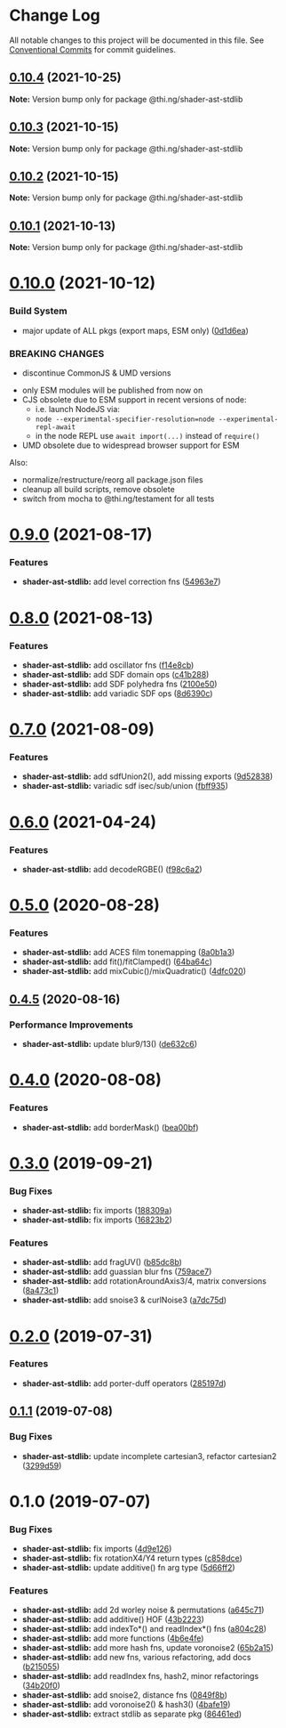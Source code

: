 # Change Log

All notable changes to this project will be documented in this file.
See [Conventional Commits](https://conventionalcommits.org) for commit guidelines.

## [0.10.4](https://github.com/thi-ng/umbrella/compare/@thi.ng/shader-ast-stdlib@0.10.3...@thi.ng/shader-ast-stdlib@0.10.4) (2021-10-25)

**Note:** Version bump only for package @thi.ng/shader-ast-stdlib





## [0.10.3](https://github.com/thi-ng/umbrella/compare/@thi.ng/shader-ast-stdlib@0.10.2...@thi.ng/shader-ast-stdlib@0.10.3) (2021-10-15)

**Note:** Version bump only for package @thi.ng/shader-ast-stdlib





## [0.10.2](https://github.com/thi-ng/umbrella/compare/@thi.ng/shader-ast-stdlib@0.10.1...@thi.ng/shader-ast-stdlib@0.10.2) (2021-10-15)

**Note:** Version bump only for package @thi.ng/shader-ast-stdlib





## [0.10.1](https://github.com/thi-ng/umbrella/compare/@thi.ng/shader-ast-stdlib@0.10.0...@thi.ng/shader-ast-stdlib@0.10.1) (2021-10-13)

**Note:** Version bump only for package @thi.ng/shader-ast-stdlib





# [0.10.0](https://github.com/thi-ng/umbrella/compare/@thi.ng/shader-ast-stdlib@0.9.4...@thi.ng/shader-ast-stdlib@0.10.0) (2021-10-12)


### Build System

* major update of ALL pkgs (export maps, ESM only) ([0d1d6ea](https://github.com/thi-ng/umbrella/commit/0d1d6ea9fab2a645d6c5f2bf2591459b939c09b6))


### BREAKING CHANGES

* discontinue CommonJS & UMD versions

- only ESM modules will be published from now on
- CJS obsolete due to ESM support in recent versions of node:
  - i.e. launch NodeJS via:
  - `node --experimental-specifier-resolution=node --experimental-repl-await`
  - in the node REPL use `await import(...)` instead of `require()`
- UMD obsolete due to widespread browser support for ESM

Also:
- normalize/restructure/reorg all package.json files
- cleanup all build scripts, remove obsolete
- switch from mocha to @thi.ng/testament for all tests






#  [0.9.0](https://github.com/thi-ng/umbrella/compare/@thi.ng/shader-ast-stdlib@0.8.0...@thi.ng/shader-ast-stdlib@0.9.0) (2021-08-17) 

###  Features 

- **shader-ast-stdlib:** add level correction fns ([54963e7](https://github.com/thi-ng/umbrella/commit/54963e7b30f198def2d3b061f47b7dbaa53ae620)) 

#  [0.8.0](https://github.com/thi-ng/umbrella/compare/@thi.ng/shader-ast-stdlib@0.7.0...@thi.ng/shader-ast-stdlib@0.8.0) (2021-08-13) 

###  Features 

- **shader-ast-stdlib:** add oscillator fns ([f14e8cb](https://github.com/thi-ng/umbrella/commit/f14e8cb39b11ce99033b529ab46e7d103036b3e8)) 
- **shader-ast-stdlib:** add SDF domain ops ([c41b288](https://github.com/thi-ng/umbrella/commit/c41b288758b532a10ed625f8a1d8a4e899af53a8)) 
- **shader-ast-stdlib:** add SDF polyhedra fns ([2100e50](https://github.com/thi-ng/umbrella/commit/2100e508828501d3d7d7f7e398da2a8d4b600c6c)) 
- **shader-ast-stdlib:** add variadic SDF ops ([8d6390c](https://github.com/thi-ng/umbrella/commit/8d6390cc7df7d3ee41c8a415956253cdc2bd8e97)) 

#  [0.7.0](https://github.com/thi-ng/umbrella/compare/@thi.ng/shader-ast-stdlib@0.6.7...@thi.ng/shader-ast-stdlib@0.7.0) (2021-08-09) 

###  Features 

- **shader-ast-stdlib:** add sdfUnion2(), add missing exports ([9d52838](https://github.com/thi-ng/umbrella/commit/9d5283848a61d97cd57fab38d792479449a8068d)) 
- **shader-ast-stdlib:** variadic sdf isec/sub/union ([fbff935](https://github.com/thi-ng/umbrella/commit/fbff93515220ac9263e9ad74f9359a78bf2ab24c)) 

#  [0.6.0](https://github.com/thi-ng/umbrella/compare/@thi.ng/shader-ast-stdlib@0.5.26...@thi.ng/shader-ast-stdlib@0.6.0) (2021-04-24) 

###  Features 

- **shader-ast-stdlib:** add decodeRGBE() ([f98c6a2](https://github.com/thi-ng/umbrella/commit/f98c6a26a072f63a2b14def005e81985379f0bff)) 

#  [0.5.0](https://github.com/thi-ng/umbrella/compare/@thi.ng/shader-ast-stdlib@0.4.6...@thi.ng/shader-ast-stdlib@0.5.0) (2020-08-28) 

###  Features 

- **shader-ast-stdlib:** add ACES film tonemapping ([8a0b1a3](https://github.com/thi-ng/umbrella/commit/8a0b1a3ab37181c565acde1ce6399f8e8af7834d)) 
- **shader-ast-stdlib:** add fit()/fitClamped() ([64ba64c](https://github.com/thi-ng/umbrella/commit/64ba64ceef223efdfce85d35ed3053147107b63c)) 
- **shader-ast-stdlib:** add mixCubic()/mixQuadratic() ([4dfc020](https://github.com/thi-ng/umbrella/commit/4dfc020d63f01d376a5f9397b77f344c9f0e7a1e)) 

##  [0.4.5](https://github.com/thi-ng/umbrella/compare/@thi.ng/shader-ast-stdlib@0.4.4...@thi.ng/shader-ast-stdlib@0.4.5) (2020-08-16) 

###  Performance Improvements 

- **shader-ast-stdlib:** update blur9/13() ([de632c6](https://github.com/thi-ng/umbrella/commit/de632c642593d5514b6f74c3202b3a60be7f01cf)) 

#  [0.4.0](https://github.com/thi-ng/umbrella/compare/@thi.ng/shader-ast-stdlib@0.3.33...@thi.ng/shader-ast-stdlib@0.4.0) (2020-08-08) 

###  Features 

- **shader-ast-stdlib:** add borderMask() ([bea00bf](https://github.com/thi-ng/umbrella/commit/bea00bfc465b55f9fbafb35d2a1cc389766ab620)) 

#  [0.3.0](https://github.com/thi-ng/umbrella/compare/@thi.ng/shader-ast-stdlib@0.2.3...@thi.ng/shader-ast-stdlib@0.3.0) (2019-09-21) 

###  Bug Fixes 

- **shader-ast-stdlib:** fix imports ([188309a](https://github.com/thi-ng/umbrella/commit/188309a)) 
- **shader-ast-stdlib:** fix imports ([16823b2](https://github.com/thi-ng/umbrella/commit/16823b2)) 

###  Features 

- **shader-ast-stdlib:** add fragUV() ([b85dc8b](https://github.com/thi-ng/umbrella/commit/b85dc8b)) 
- **shader-ast-stdlib:** add guassian blur fns ([759ace7](https://github.com/thi-ng/umbrella/commit/759ace7)) 
- **shader-ast-stdlib:** add rotationAroundAxis3/4, matrix conversions ([8a473c1](https://github.com/thi-ng/umbrella/commit/8a473c1)) 
- **shader-ast-stdlib:** add snoise3 & curlNoise3 ([a7dc75d](https://github.com/thi-ng/umbrella/commit/a7dc75d)) 

#  [0.2.0](https://github.com/thi-ng/umbrella/compare/@thi.ng/shader-ast-stdlib@0.1.2...@thi.ng/shader-ast-stdlib@0.2.0) (2019-07-31) 

###  Features 

- **shader-ast-stdlib:** add porter-duff operators ([285197d](https://github.com/thi-ng/umbrella/commit/285197d)) 

##  [0.1.1](https://github.com/thi-ng/umbrella/compare/@thi.ng/shader-ast-stdlib@0.1.0...@thi.ng/shader-ast-stdlib@0.1.1) (2019-07-08) 

###  Bug Fixes 

- **shader-ast-stdlib:** update incomplete cartesian3, refactor cartesian2 ([3299d59](https://github.com/thi-ng/umbrella/commit/3299d59)) 

#  0.1.0 (2019-07-07) 

###  Bug Fixes 

- **shader-ast-stdlib:** fix imports ([4d9e126](https://github.com/thi-ng/umbrella/commit/4d9e126)) 
- **shader-ast-stdlib:** fix rotationX4/Y4 return types ([c858dce](https://github.com/thi-ng/umbrella/commit/c858dce)) 
- **shader-ast-stdlib:** update additive() fn arg type ([5d66ff2](https://github.com/thi-ng/umbrella/commit/5d66ff2)) 

###  Features 

- **shader-ast-stdlib:** add 2d worley noise & permutations ([a645c71](https://github.com/thi-ng/umbrella/commit/a645c71)) 
- **shader-ast-stdlib:** add additive() HOF ([43b2223](https://github.com/thi-ng/umbrella/commit/43b2223)) 
- **shader-ast-stdlib:** add indexTo*() and readIndex*() fns ([a804c28](https://github.com/thi-ng/umbrella/commit/a804c28)) 
- **shader-ast-stdlib:** add more functions ([4b6e4fe](https://github.com/thi-ng/umbrella/commit/4b6e4fe)) 
- **shader-ast-stdlib:** add more hash fns, update voronoise2 ([65b2a15](https://github.com/thi-ng/umbrella/commit/65b2a15)) 
- **shader-ast-stdlib:** add new fns, various refactoring, add docs ([b215055](https://github.com/thi-ng/umbrella/commit/b215055)) 
- **shader-ast-stdlib:** add readIndex fns, hash2, minor refactorings ([34b20f0](https://github.com/thi-ng/umbrella/commit/34b20f0)) 
- **shader-ast-stdlib:** add snoise2, distance fns ([0849f8b](https://github.com/thi-ng/umbrella/commit/0849f8b)) 
- **shader-ast-stdlib:** add voronoise2() & hash3() ([4bafe19](https://github.com/thi-ng/umbrella/commit/4bafe19)) 
- **shader-ast-stdlib:** extract stdlib as separate pkg ([86461ed](https://github.com/thi-ng/umbrella/commit/86461ed))
